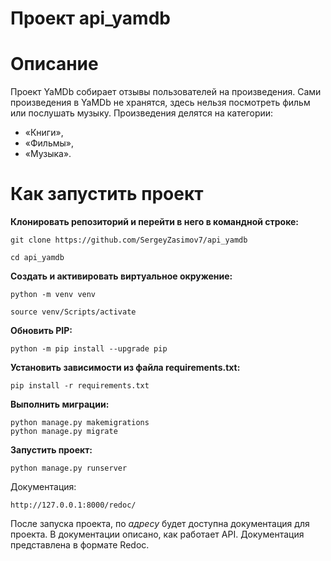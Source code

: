# Проект api_yamdb
# **Описание**
Проект YaMDb собирает отзывы пользователей на произведения.
Сами произведения в YaMDb не хранятся, здесь нельзя посмотреть фильм или послушать музыку.
Произведения делятся на категории: 
 - «Книги»,
 - «Фильмы»,
 - «Музыка».
# **Как запустить проект**
 **Клонировать репозиторий и перейти в него в командной строке:**
```
git clone https://github.com/SergeyZasimov7/api_yamdb   
```
```
cd api_yamdb
```
 **Cоздать и активировать виртуальное окружение:**
```
python -m venv venv
```
```
source venv/Scripts/activate
```
 **Обновить PIP:**
```
python -m pip install --upgrade pip
```
 **Установить зависимости из файла requirements.txt:**
```
pip install -r requirements.txt
```
 **Выполнить миграции:**
```
python manage.py makemigrations
python manage.py migrate
```
 **Запустить проект:**
```
python manage.py runserver
```
Документация:
```
http://127.0.0.1:8000/redoc/
```
После запуска проекта, по _адресу_ будет доступна документация для проекта. В документации описано, как работает API. Документация представлена в формате Redoc.
